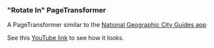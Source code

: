 ### "Rotate In" PageTransformer

A PageTransformer similar to the [National Geographic City Guides app](http://www.nationalgeographic.com/mobile/apps/city-guides-by-national-geographic/) 

See this [YouTube link](https://www.youtube.com/watch?v=kDYx335KjGY&feature=youtu.be) to see how it looks.


